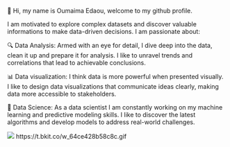 👋 Hi, my name is Oumaima Edaou, welcome to my github profile. 

I am motivated to explore complex datasets and discover valuable informations to make data-driven decisions. I am passionate about:

🔍 Data Analysis: Armed with an eye for detail, I dive deep into the data, clean it up and prepare it for analysis. I like to unravel trends and correlations that lead to achievable conclusions.

📊 Data visualization: I think data is more powerful when presented visually. I like to design data visualizations that communicate ideas clearly, making data more accessible to stakeholders.

🤖 Data Science: As a data scientist I am constantly working on my machine learning and predictive modeling skills. I like to discover the latest algorithms and develop models to address real-world challenges.

<img src="https://t.bkit.co/w_64ce428b58c8c.gif" />
https://t.bkit.co/w_64ce428b58c8c.gif
<!---
oumaima1220/oumaima1220 is a ✨ special ✨ repository because its `README.md` (this file) appears on your GitHub profile.
You can click the Preview link to take a look at your changes.
--->
